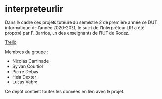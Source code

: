 # interpreteurlir
Dans le cadre des projets tuteuré du semestre 2 de première année de DUT 
informatique de l’année 2020-2021, le sujet de l’Interpréteur LIR a été proposé 
par F. Barrios, un des enseignants de l’IUT de Rodez.

[Trello](https://trello.com/b/yoeJiQOG/tableau-de-bord-kanban)

Membres du groupe :
- Nicolas Caminade
- Sylvan Courtiol
- Pierre Debas
- Heïa Dexter
- Lucas Vabre

Ce dépôt contient toutes les données en lien avec le projet.
